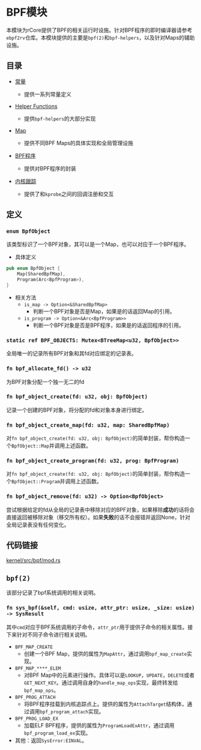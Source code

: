 # BPF模块

本模块为rCore提供了BPF的相关运行时设施。针对BPF程序的即时编译器请参考`ebpf2rv`仓库。本模块提供的主要是`bpf(2)`和`bpf-helpers`，以及针对Maps的辅助设施。

## 目录

* [常量](./consts.md)
    * 提供一系列常量定义

* [Helper Functions](./helpers.md)
    * 提供`bpf-helpers`的大部分实现

* [Map](./map.md)
    * 提供不同BPF Maps的具体实现和全局管理设施

* [BPF程序](./program.md)
    * 提供对BPF程序的封装

* [内核跟踪](./tracepoints.md)
    * 提供了和`kprobe`之间的回调注册和交互

## 定义

### `enum BpfObject`

该类型标识了一个BPF对象，其可以是一个Map，也可以对应于一个BPF程序。

* 具体定义

```rust
pub enum BpfObject {
    Map(SharedBpfMap),
    Program(Arc<BpfProgram>),
}
```

* 相关方法
    * `is_map -> Option<&SharedBpfMap>`
        * 判断一个BPF对象是否是Map，如果是的话返回Map的引用。
    * `is_program -> Option<&Arc<BpfProgram>>`
        * 判断一个BPF对象是否是BPF程序，如果是的话返回程序的引用。

### `static ref BPF_OBJECTS: Mutex<BTreeMap<u32, BpfObject>>`

全局唯一的记录所有BPF对象和其fd对应绑定的记录表。

### `fn bpf_allocate_fd() -> u32`

为BPF对象分配一个独一无二的fd

### `fn bpf_object_create(fd: u32, obj: BpfObject)`

记录一个创建的BPF对象，将分配的fd和对象本身进行绑定。

### `fn bpf_object_create_map(fd: u32, map: SharedBpfMap)`

对`fn bpf_object_create(fd: u32, obj: BpfObject)`的简单封装，帮你构造一个`BpfObject::Map`并调用上述函数。

### `fn bpf_object_create_program(fd: u32, prog: BpfProgram)`

对`fn bpf_object_create(fd: u32, obj: BpfObject)`的简单封装，帮你构造一个`BpfObject::Program`并调用上述函数。

### `fn bpf_object_remove(fd: u32) -> Option<BpfObject>`

尝试根据给定的fd从全局的记录表中移除对应的BPF对象，如果移除**成功**的话将会直接返回被移除对象（移交所有权）。如果**失败**的话不会报错并返回None，针对全局记录表没有任何变化。

## 代码链接

[kernel/src/bpf/mod.rs](../../src/bpf/mod.rs)

## `bpf(2)`

该部分记录了bpf系统调用的相关说明。

### `fn sys_bpf(&self, cmd: usize, attr_ptr: usize, _size: usize) -> SysResult`

其中`cmd`对应于BPF系统调用的子命令，`attr_ptr`用于提供子命令的相关属性。接下来针对不同子命令进行相关说明。

* `BPF_MAP_CREATE`
    * 创建一个BPF Map，提供的属性为`MapAttr`，通过调用`bpf_map_create`实现。
* `BPF_MAP_****_ELEM`
    * 对BPF Map中的元素进行操作。具体可以是`LOOKUP`，`UPDATE`，`DELETE`或者`GET_NEXT_KEY`。通过调用自身的`handle_map_ops`实现，最终转发给`bpf_map_ops`。
* `BPF_PROG_ATTACH`
    * 将BPF程序挂载到内核追踪点上。提供的属性为`AttachTarget`结构体，通过调用`bpf_program_attach`实现。
* `BPF_PROG_LOAD_EX`
    * 加载ELF BPF程序，提供的属性为`ProgramLoadExAttr`，通过调用`bpf_program_load_ex`实现。
* 其他：返回`SysError:EINVAL`。